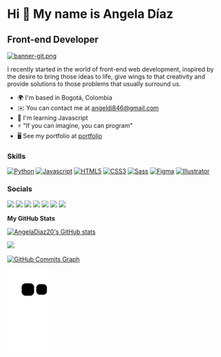 Hi 👋 My name is Angela Díaz
============================

Front-end Developer
-------------------

[![banner-git.png](https://i.postimg.cc/m2RDWbGt/banner-git.png)](https://postimg.cc/vDqMWwTs)

I recently started in the world of front-end web development, inspired by the desire to bring those ideas to life, give wings to that creativity and provide solutions to those problems that usually surround us.

* 🌍  I'm based in Bogotá, Colombia
* ✉️  You can contact me at [angeldi846@gmail.com](mailto:angeldi846@gmail.com)
* 🧠  I'm learning Javascript
* ⚡  "If you can imagine, you can program"
* 🖥️  See my portfolio at [portfolio<Angelus/>](http://portfolioangelus.vercel.app)

### Skills

<div>
<a href="https://www.python.org/" target="_blank" rel="noreferrer"><img text-align="center" src="https://raw.githubusercontent.com/danielcranney/readme-generator/main/public/icons/skills/python-colored.svg" width="46" height="36" alt="Python" /></a>
<a href="https://developer.mozilla.org/en-US/docs/Web/JavaScript" target="_blank" rel="noreferrer"><img src="https://raw.githubusercontent.com/danielcranney/readme-generator/main/public/icons/skills/javascript-colored.svg" width="46" height="36" alt="Javascript" /></a>
<a href="https://developer.mozilla.org/en-US/docs/Glossary/HTML5" target="_blank" rel="noreferrer"><img src="https://raw.githubusercontent.com/danielcranney/readme-generator/main/public/icons/skills/html5-colored.svg" width="46" height="36" alt="HTML5" /></a>
<a href="https://www.w3.org/TR/CSS/#css" target="_blank" rel="noreferrer"><img src="https://raw.githubusercontent.com/danielcranney/readme-generator/main/public/icons/skills/css3-colored.svg" width="46" height="36" alt="CSS3" /></a>
<a href="https://sass-lang.com/" target="_blank" rel="noreferrer"><img src="https://raw.githubusercontent.com/danielcranney/readme-generator/main/public/icons/skills/sass-colored.svg" width="46" height="36" alt="Sass" /></a>
<a href="https://www.figma.com/" target="_blank" rel="noreferrer"><img src="https://raw.githubusercontent.com/danielcranney/readme-generator/main/public/icons/skills/figma-colored.svg" width="46" height="36" alt="Figma" /></a>
<a href="adobe.com/uk/products/illustrator.html" target="_blank" rel="noreferrer"><img src="https://raw.githubusercontent.com/danielcranney/readme-generator/main/public/icons/skills/illustrator-colored.svg" width="46" height="36" alt="Illustrator" /></a>
</div>

### Socials

   <a href="https://www.linkedin.com/in/angelus-diaz/" target="_blank"><img src="https://img.shields.io/badge/-LinkedIn-%230077B5?style=for-the-badge&logo=linkedin&logoColor=white" target="_blank"></a>
  <a href = "mailto:angeldi846@gmail.com"><img src="https://img.shields.io/badge/-Gmail-%23333?style=for-the-badge&logo=gmail&logoColor=white" target="_blank"></a>
  <a href="https://www.instagram.com/angela.diaz.370515/" target="_blank"><img src="https://img.shields.io/badge/-Instagram-%23E4405F?style=for-the-badge&logo=instagram&logoColor=white" target="_blank"></a>
 	<a href="https://www.twitch.tv/angelusdiaz" target="_blank"><img src="https://img.shields.io/badge/Twitch-9146FF?style=for-the-badge&logo=twitch&logoColor=white" target="_blank"></a>
	<a href="https://discord.com/users/UGDy7uDHHW" target="_blank"><img src="https://img.shields.io/badge/Discord-7289DA?style=for-the-badge&logo=discord&logoColor=white" target="_blank"></a>
  <a href="https://www.behance.net/angeladiaz19" target="_blank"><img src="https://img.shields.io/badge/-Behance-blue?style=for-the-badge&logo=behance&logoColor=white" target="_blank"></a>
  <a href="https://www.figma.com/@angelusdiaz" target="_blank"><img src="https://img.shields.io/badge/Figma-F24E1E?style=for-the-badge&logo=figma&logoColor=white" target="_blank"></a>
    
<b>My GitHub Stats</b>

<a href="http://www.github.com/AngelaDiaz20"><img src="https://github-readme-stats.vercel.app/api?username=AngelaDiaz20&show_icons=true&hide=&count_private=true&title_color=a855f7&text_color=ffffff&icon_color=6366f1&bg_color=000000&hide_border=true&show_icons=true" alt="AngelaDiaz20's GitHub stats" /></a>

<a href="http://www.github.com/AngelaDiaz20"><img src="https://github-readme-streak-stats.herokuapp.com/?user=AngelaDiaz20&stroke=ffffff&background=000000&ring=a855f7&fire=a855f7&currStreakNum=ffffff&currStreakLabel=a855f7&sideNums=ffffff&sideLabels=ffffff&dates=ffffff&hide_border=true" /></a>

<a href="http://www.github.com/AngelaDiaz20"><img src="https://activity-graph.herokuapp.com/graph?username=AngelaDiaz20&bg_color=000000&color=ffffff&line=6366f1&point=ffffff&area_color=000000&area=true&hide_border=true&custom_title=GitHub%20Commits%20Graph" alt="GitHub Commits Graph" /></a>

  
![Snake animation](https://github.com/rafaballerini/rafaballerini/blob/output/github-contribution-grid-snake.svg)
